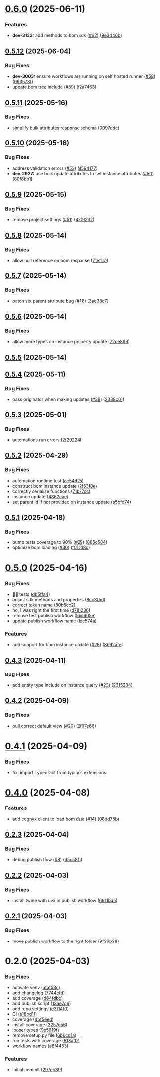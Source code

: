 # [0.6.0](https://github.com/Cognyx/cognyx-bom-sdk/compare/v0.5.12...v0.6.0) (2025-06-11)


### Features

* **dev-3133:** add methods to bom sdk ([#62](https://github.com/Cognyx/cognyx-bom-sdk/issues/62)) ([9e3446b](https://github.com/Cognyx/cognyx-bom-sdk/commit/9e3446b37729a7e6cf3e73ba2c23aa9183aa3a95))



## [0.5.12](https://github.com/Cognyx/cognyx-bom-sdk/compare/v0.5.11...v0.5.12) (2025-06-04)


### Bug Fixes

* **dev-3003:** ensure workflows are running on self hosted runner ([#58](https://github.com/Cognyx/cognyx-bom-sdk/issues/58)) ([093573f](https://github.com/Cognyx/cognyx-bom-sdk/commit/093573fcc9f95dbfaee03bd48398aec6f72701d1))
* update bom tree include ([#59](https://github.com/Cognyx/cognyx-bom-sdk/issues/59)) ([f2a7463](https://github.com/Cognyx/cognyx-bom-sdk/commit/f2a7463a6117c396675a34eab6df08243344a4ec))



## [0.5.11](https://github.com/Cognyx/cognyx-bom-sdk/compare/v0.5.10...v0.5.11) (2025-05-16)


### Bug Fixes

* simplify bulk attributes response schema ([0097ddc](https://github.com/Cognyx/cognyx-bom-sdk/commit/0097ddcb22e073edfcb3a1e46d3f49e8e12c0c26))



## [0.5.10](https://github.com/Cognyx/cognyx-bom-sdk/compare/v0.5.9...v0.5.10) (2025-05-16)


### Bug Fixes

* address validation errors ([#53](https://github.com/Cognyx/cognyx-bom-sdk/issues/53)) ([d594177](https://github.com/Cognyx/cognyx-bom-sdk/commit/d594177b4c69d05ec24ae49c564db7f97140f2d7))
* **dev-2927:** use bulk update attributes to set instance attributes ([#50](https://github.com/Cognyx/cognyx-bom-sdk/issues/50)) ([80f8bb1](https://github.com/Cognyx/cognyx-bom-sdk/commit/80f8bb1a4540fab49c276658bffc18848770c0e8))



## [0.5.9](https://github.com/Cognyx/cognyx-bom-sdk/compare/v0.5.8...v0.5.9) (2025-05-15)


### Bug Fixes

* remove project settings ([#51](https://github.com/Cognyx/cognyx-bom-sdk/issues/51)) ([43f9232](https://github.com/Cognyx/cognyx-bom-sdk/commit/43f923284a9cbccd2d14b8d8c74c70a10aa7aa13))



## [0.5.8](https://github.com/Cognyx/cognyx-bom-sdk/compare/v0.5.7...v0.5.8) (2025-05-14)


### Bug Fixes

* allow null reference on bom response ([71ef1c1](https://github.com/Cognyx/cognyx-bom-sdk/commit/71ef1c1a3aaaf6ccd5c252e29380c5b143c78c0c))



## [0.5.7](https://github.com/Cognyx/cognyx-bom-sdk/compare/v0.5.6...v0.5.7) (2025-05-14)


### Bug Fixes

* patch set parent attribute bug ([#46](https://github.com/Cognyx/cognyx-bom-sdk/issues/46)) ([3ae38c7](https://github.com/Cognyx/cognyx-bom-sdk/commit/3ae38c7a12f9617706625c985a51fa1f746255e7))



## [0.5.6](https://github.com/Cognyx/cognyx-bom-sdk/compare/v0.5.5...v0.5.6) (2025-05-14)


### Bug Fixes

* allow more types on instance property update ([72ce899](https://github.com/Cognyx/cognyx-bom-sdk/commit/72ce8994c5fde54c69716bf12d84d902868fdb8a))



## [0.5.5](https://github.com/Cognyx/cognyx-bom-sdk/compare/v0.5.4...v0.5.5) (2025-05-14)



## [0.5.4](https://github.com/Cognyx/cognyx-bom-sdk/compare/v0.5.3...v0.5.4) (2025-05-11)


### Bug Fixes

* pass originator when making updates ([#39](https://github.com/Cognyx/cognyx-bom-sdk/issues/39)) ([2338c01](https://github.com/Cognyx/cognyx-bom-sdk/commit/2338c01a7a88088b88d5bbdd634495aaa033e816))



## [0.5.3](https://github.com/Cognyx/cognyx-bom-sdk/compare/v0.5.2...v0.5.3) (2025-05-01)


### Bug Fixes

* automations run errors ([2f29224](https://github.com/Cognyx/cognyx-bom-sdk/commit/2f292244a1feadb820c983426c71fc8e8a6366a7))



## [0.5.2](https://github.com/Cognyx/cognyx-bom-sdk/compare/v0.5.1...v0.5.2) (2025-04-29)


### Bug Fixes

* automation runtime test ([ae54d25](https://github.com/Cognyx/cognyx-bom-sdk/commit/ae54d259787f73ead360609086082ce0f74e3b44))
* construct bom instance update ([2f53f8e](https://github.com/Cognyx/cognyx-bom-sdk/commit/2f53f8ec9e828d34772b8dec6bb308df8319d87f))
* correctly serialize functions ([71b27cc](https://github.com/Cognyx/cognyx-bom-sdk/commit/71b27cc660bffac0567108fcc97379b724904068))
* instance update ([4862cae](https://github.com/Cognyx/cognyx-bom-sdk/commit/4862cae3550f135c9fbdf595c4f7f95e1da2a21d))
* set parent id if not provided on instance update ([a5bfd74](https://github.com/Cognyx/cognyx-bom-sdk/commit/a5bfd7420cff6c10876c1ed162f05d6d71e459af))



## [0.5.1](https://github.com/Cognyx/cognyx-bom-sdk/compare/v0.5.0...v0.5.1) (2025-04-18)


### Bug Fixes

* bump tests coverage to 90% ([#29](https://github.com/Cognyx/cognyx-bom-sdk/issues/29)) ([885c584](https://github.com/Cognyx/cognyx-bom-sdk/commit/885c5849cb790e3c564d9caa979691e8ab4a320c))
* optimize bom loading ([#30](https://github.com/Cognyx/cognyx-bom-sdk/issues/30)) ([f01cd8c](https://github.com/Cognyx/cognyx-bom-sdk/commit/f01cd8cf14f92cce33a4896cf8a654894402e18d))



# [0.5.0](https://github.com/Cognyx/cognyx-bom-sdk/compare/v0.4.3...v0.5.0) (2025-04-16)


### Bug Fixes

* :man_scientist: tests ([db5ffa4](https://github.com/Cognyx/cognyx-bom-sdk/commit/db5ffa4ce9df582d2e6e0393c406be148e1500a2))
* adjust sdk methods and properties ([8cc8f5d](https://github.com/Cognyx/cognyx-bom-sdk/commit/8cc8f5d71a1e9f4350eef68b2ac494068e34b90a))
* correct token name ([50b5cc2](https://github.com/Cognyx/cognyx-bom-sdk/commit/50b5cc28e44995cf8c239981ed0199b6cf9e0697))
* no, I was right the first time ([d781236](https://github.com/Cognyx/cognyx-bom-sdk/commit/d7812361b92a7f8e1b594129314add3b0f0da9ba))
* remove test publish workflow ([5bd605e](https://github.com/Cognyx/cognyx-bom-sdk/commit/5bd605eef3ee2c68402b653b919f430c7c5be61c))
* update publish workflow name ([fdc574a](https://github.com/Cognyx/cognyx-bom-sdk/commit/fdc574ab29de7f7a93ba115aac1f56925c409523))


### Features

* add support for bom instance update ([#26](https://github.com/Cognyx/cognyx-bom-sdk/issues/26)) ([8b62afe](https://github.com/Cognyx/cognyx-bom-sdk/commit/8b62afe692fa6d853589897c248d3a22e068f678))



## [0.4.3](https://github.com/Cognyx/cognyx-bom-sdk/compare/v0.4.2...v0.4.3) (2025-04-11)


### Bug Fixes

* add entity type include on instance query ([#23](https://github.com/Cognyx/cognyx-bom-sdk/issues/23)) ([2315284](https://github.com/Cognyx/cognyx-bom-sdk/commit/2315284188c4f4281af612b5a74ca320f4e3382c))



## [0.4.2](https://github.com/Cognyx/cognyx-bom-sdk/compare/v0.4.1...v0.4.2) (2025-04-09)


### Bug Fixes

* pull correct default view ([#20](https://github.com/Cognyx/cognyx-bom-sdk/issues/20)) ([2f97e66](https://github.com/Cognyx/cognyx-bom-sdk/commit/2f97e66de015c37c55317397adb74482e60a514c))



# [0.4.1](https://github.com/Cognyx/cognyx-bom-sdk/compare/v0.4.0...v0.4.1) (2025-04-09)

### Bug Fixes

- fix: import TypedDict from typings extensions

# [0.4.0](https://github.com/Cognyx/cognyx-bom-sdk/compare/v0.2.5...v0.4.0) (2025-04-08)

### Features

- add cognyx client to load bom data ([#14](https://github.com/Cognyx/cognyx-bom-sdk/issues/14)) ([08dd75b](https://github.com/Cognyx/cognyx-bom-sdk/commit/08dd75bfc6dbf972f2754d22fd01936fe642329a))

## [0.2.3](https://github.com/Cognyx/cognyx-bom-sdk/compare/v0.2.2...v0.2.3) (2025-04-04)

### Bug Fixes

- debug publish flow ([#8](https://github.com/Cognyx/cognyx-bom-sdk/issues/8)) ([d5c5811](https://github.com/Cognyx/cognyx-bom-sdk/commit/d5c5811cfb1bc9b14379818c697739221cf8885f))

## [0.2.2](https://github.com/Cognyx/cognyx-bom-sdk/compare/v0.2.1...v0.2.2) (2025-04-03)

### Bug Fixes

- install twine with uvx in publish workflow ([6911ba5](https://github.com/Cognyx/cognyx-bom-sdk/commit/6911ba530148062888ae0bbc2696d36975a99d37))

## [0.2.1](https://github.com/Cognyx/cognyx-bom-sdk/compare/v0.2.0...v0.2.1) (2025-04-03)

### Bug Fixes

- move publish workflow to the right folder ([9f36b38](https://github.com/Cognyx/cognyx-bom-sdk/commit/9f36b38dfa238ee6feb57e6a8d86f22b1f37d9fc))

# 0.2.0 (2025-04-03)

### Bug Fixes

- activate venv ([afaf53c](https://github.com/Cognyx/cognyx-bom-sdk/commit/afaf53c1a5839c6718084415f480fe39f2b1e335))
- add changelog ([7744cfd](https://github.com/Cognyx/cognyx-bom-sdk/commit/7744cfdaac37f01a0f04d8e0aab2fde8ff35615a))
- add coverage ([d64fdbc](https://github.com/Cognyx/cognyx-bom-sdk/commit/d64fdbc8545980fc50e3f77507fede420d90b15b))
- add publish script ([13ae7d6](https://github.com/Cognyx/cognyx-bom-sdk/commit/13ae7d6145b33f33cba6c61c8693879583d8eeb3))
- add repo settings ([e3f14f0](https://github.com/Cognyx/cognyx-bom-sdk/commit/e3f14f0217fe50f5ba2f8609b10c1f881132961d))
- CI ([e18bd1f](https://github.com/Cognyx/cognyx-bom-sdk/commit/e18bd1fc6c8c0083406c99f7fe9612f62be69acd))
- coverage ([4bf5eed](https://github.com/Cognyx/cognyx-bom-sdk/commit/4bf5eed0a5bdab2bc003eeef5f7fa962e6a148a3))
- install coverage ([3257c56](https://github.com/Cognyx/cognyx-bom-sdk/commit/3257c56adb7a5b0783d8ee9f3cb7226892e7fc9c))
- looser types ([9e5619f](https://github.com/Cognyx/cognyx-bom-sdk/commit/9e5619f2d9f8b2e174f99325e8d0faedc4245c75))
- remove setup.py file ([6b6cd1a](https://github.com/Cognyx/cognyx-bom-sdk/commit/6b6cd1ae2d3a53f0c3b57f28a6efb1e11538e152))
- run tests with coverage ([618af01](https://github.com/Cognyx/cognyx-bom-sdk/commit/618af01b693047dc6085a24716893734b722ee66))
- workflow names ([a8f4453](https://github.com/Cognyx/cognyx-bom-sdk/commit/a8f4453cb63d3a0c959da5a9eddcb0fa9330fee9))

### Features

- initial commit ([297eb39](https://github.com/Cognyx/cognyx-bom-sdk/commit/297eb39c1a005d4c27eb7fe64f0db0beea0d2a66))
